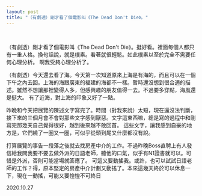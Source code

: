 ```yaml
---
layout: post
title: "（有劇透）剛才看了個電影叫《The Dead Don't Die》。"
---
```


  
&nbsp;
&nbsp;


（有劇透）剛才看了個電影叫《The Dead Don't Die》。挺好看。裡面每個人都只有一重人格。換句話說，就是樸素。看著就很輕鬆。如此樸素以至於完全不需要任何心理分析。
啊我受夠心理分析了。

（有劇透）今天還去看了海。今天第一次知道原來上海是有海的，而且可以在一個下午之內去回。上海的海跟廣東的福建的海都不一樣。暫時還沒想到很合適的描述。雖然不想讓那裡變得人多，但感興趣的朋友值得一去。不過要多穿點，海風還是挺大。
有了近海，對上海的印象又好了一點。

昨晚和今天把展覽的陳述文字寫完了。時間（對我來說）太短，現在還沒法判斷，接下來的三個月會不會對那些文字感到厭惡。文字這東西嘛，總是寫的過程中和剛寫完那幾天自己覺得很好，越到後來越不敢回首。
這些文字，讓我感到自豪的地方是，它們繞了一圈又一圈，可似乎從頭到尾又什麼都沒有說。

打算展覽的事告一段落之後就去找房產中介的工作。不過昨晚Boss直聘上有人發信給我問我要不要去做外派的日語老師，聽他的口氣，似乎有N1證書就可以。可惜是外派，否則可能當場就答應了。
可這又要動搖我。或許，也可以試試日語老師的工作？得，原本堅定的房產中介計劃又動搖了。本來這幾天終於可以休息一下，現在一動搖，可能又要惶惶不可終日

2020.10.27